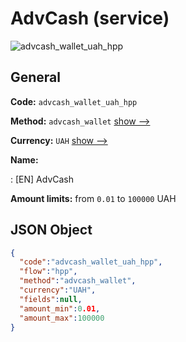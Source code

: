 
# AdvCash (service) 
![advcash_wallet_uah_hpp](https://static.openfintech.io/payment_methods/advcash_wallet_uah_hpp/logo.svg?w=400&c=v0.59.26#w200)  

## General 
 
**Code:** `advcash_wallet_uah_hpp` 
 
**Method:** `advcash_wallet` 
 [show -->](/payment-methods/advcash_wallet/) 
 
**Currency:** `UAH` [show -->](/currencies/UAH/) 
 
**Name:** 
 
:	[EN] AdvCash 
 
**Amount limits:** from `0.01` to `100000` UAH 

## JSON Object 

```json
{
  "code":"advcash_wallet_uah_hpp",
  "flow":"hpp",
  "method":"advcash_wallet",
  "currency":"UAH",
  "fields":null,
  "amount_min":0.01,
  "amount_max":100000
}
```  
